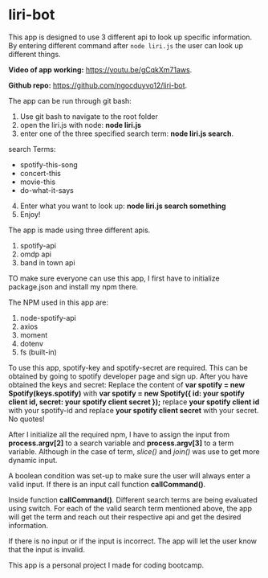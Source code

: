 # liri-bot

This app is designed to use 3 different api to look up specific information. By entering different command after `node liri.js` the user can look up different things.

**Video of app working:** https://youtu.be/gCqkXm71aws.

**Github repo:** https://github.com/ngocduyvo12/liri-bot.

The app can be run through git bash:
1. Use git bash to navigate to the root folder
2. open the liri.js with node: **node liri.js**
3. enter one of the three specified search term: **node liri.js search**. 

search Terms: 
* spotify-this-song
* concert-this
* movie-this
* do-what-it-says

4. Enter what you want to look up: **node liri.js search something**
5. Enjoy!

The app is made using three different apis. 
1. spotify-api
2. omdp api
3. band in town api

TO make sure everyone can use this app, I first have to initialize package.json and install my npm there. 

The NPM used in this app are:
1. node-spotify-api
2. axios
3. moment
4. dotenv
5. fs (built-in)

To use this app, spotify-key and spotify-secret are required. This can be obtained by going to spotify developer page and sign up. After you have obtained the keys and secret:
Replace the content of **var spotify = new Spotify(keys.spotify)** with
 **var spotify = new Spotify({
  id: your spotify client id,
  secret: your spotify client secret
});** replace **your spotify client id** with your spotify-id and replace **your spotify client secret** with your secret. No quotes!

After I initialize all the required npm, I have to assign the input from **process.argv[2]** to a search variable and **process.argv[3]** to a term variable. Although in the case of term, *slice()* and *join()* was use to get more dynamic input. 

A boolean condition was set-up to make sure the user will always enter a valid input. If there is an input call function **callCommand()**.

Inside function **callCommand()**. Different search terms are being evaluated using switch. For each of the valid search term mentioned above, the app will get the term and reach out their respective api and get the desired information.

If there is no input or if the input is incorrect. The app will let the user know that the input is invalid.

This app is a personal project I made for coding bootcamp.